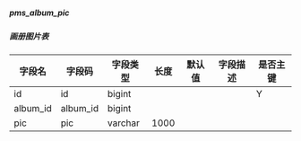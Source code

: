 
##### pms_album_pic
##### 画册图片表
|字段名|字段码|字段类型|长度|默认值|字段描述|是否主键|
|----|----|----|----|----|----|----|
|id|id|bigint||||Y|
|album_id|album_id|bigint|||||
|pic|pic|varchar|1000||||
